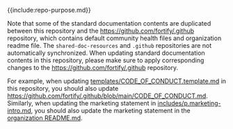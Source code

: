{{include:repo-purpose.md}}

Note that some of the standard documentation contents are duplicated between this repository and the https://github.com/fortify/.github repository, which contains default community health files and organization readme file. The `shared-doc-resources` and `.github` repositories are not automatically synchronized. When updating standard documentation contents in this repository, please make sure to apply corresponding changes to the https://github.com/fortify/.github repository. 

For example, when updating [templates/CODE_OF_CONDUCT.template.md](templates/CODE_OF_CONDUCT.template.md) in this repository, you should also update https://github.com/fortify/.github/blob/main/CODE_OF_CONDUCT.md. Similarly, when updating the marketing statement in [includes/p.marketing-intro.md](includes/p.marketing-intro.md), you should also update the marketing statement in the [organization README.md](https://github.com/fortify/.github/blob/main/profile/README.md).
